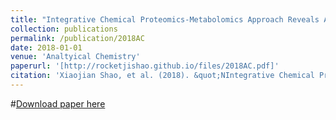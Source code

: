 ```yaml
---
title: "Integrative Chemical Proteomics-Metabolomics Approach Reveals Acaca/Acacb as Direct Molecular Targets of PFOA"
collection: publications
permalink: /publication/2018AC
date: 2018-01-01
venue: 'Analtyical Chemistry'
paperurl: '[http://rocketjishao.github.io/files/2018AC.pdf]'
citation: 'Xiaojian Shao, et al. (2018). &quot;NIntegrative Chemical Proteomics-Metabolomics Approach Reveals Acaca/Acacb as Direct Molecular Targets of PFOA.&quot; <i>Analtyical Chemistry</i>. 1(1).'
---
```


#[Download paper here](http://rocketjishao.github.io/files/2018AC.pdf)
